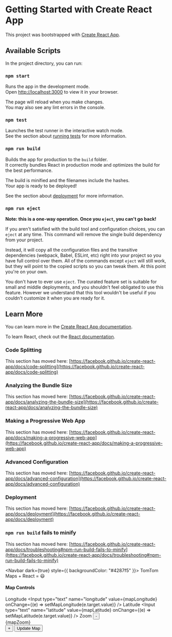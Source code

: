 # Getting Started with Create React App

This project was bootstrapped with [Create React App](https://github.com/facebook/create-react-app).

## Available Scripts

In the project directory, you can run:

### `npm start`

Runs the app in the development mode.\
Open [http://localhost:3000](http://localhost:3000) to view it in your browser.

The page will reload when you make changes.\
You may also see any lint errors in the console.

### `npm test`

Launches the test runner in the interactive watch mode.\
See the section about [running tests](https://facebook.github.io/create-react-app/docs/running-tests) for more information.

### `npm run build`

Builds the app for production to the `build` folder.\
It correctly bundles React in production mode and optimizes the build for the best performance.

The build is minified and the filenames include the hashes.\
Your app is ready to be deployed!

See the section about [deployment](https://facebook.github.io/create-react-app/docs/deployment) for more information.

### `npm run eject`

**Note: this is a one-way operation. Once you `eject`, you can't go back!**

If you aren't satisfied with the build tool and configuration choices, you can `eject` at any time. This command will remove the single build dependency from your project.

Instead, it will copy all the configuration files and the transitive dependencies (webpack, Babel, ESLint, etc) right into your project so you have full control over them. All of the commands except `eject` will still work, but they will point to the copied scripts so you can tweak them. At this point you're on your own.

You don't have to ever use `eject`. The curated feature set is suitable for small and middle deployments, and you shouldn't feel obligated to use this feature. However we understand that this tool wouldn't be useful if you couldn't customize it when you are ready for it.

## Learn More

You can learn more in the [Create React App documentation](https://facebook.github.io/create-react-app/docs/getting-started).

To learn React, check out the [React documentation](https://reactjs.org/).

### Code Splitting

This section has moved here: [https://facebook.github.io/create-react-app/docs/code-splitting](https://facebook.github.io/create-react-app/docs/code-splitting)

### Analyzing the Bundle Size

This section has moved here: [https://facebook.github.io/create-react-app/docs/analyzing-the-bundle-size](https://facebook.github.io/create-react-app/docs/analyzing-the-bundle-size)

### Making a Progressive Web App

This section has moved here: [https://facebook.github.io/create-react-app/docs/making-a-progressive-web-app](https://facebook.github.io/create-react-app/docs/making-a-progressive-web-app)

### Advanced Configuration

This section has moved here: [https://facebook.github.io/create-react-app/docs/advanced-configuration](https://facebook.github.io/create-react-app/docs/advanced-configuration)

### Deployment

This section has moved here: [https://facebook.github.io/create-react-app/docs/deployment](https://facebook.github.io/create-react-app/docs/deployment)

### `npm run build` fails to minify

This section has moved here: [https://facebook.github.io/create-react-app/docs/troubleshooting#npm-run-build-fails-to-minify](https://facebook.github.io/create-react-app/docs/troubleshooting#npm-run-build-fails-to-minify)

 <Navbar dark={true} style={{ backgroundColor: "#4287f5" }}>
        <NavbarBrand>TomTom Maps + React = 😃</NavbarBrand>
      </Navbar>
      <Container className="mapContainer">
        <Row>
          <Col xs="4">
            <h4>Map Controls</h4>
            <FormGroup>
              <Label for="longitude">Longitude</Label>
              <Input
                type="text"
                name="longitude"
                value={mapLongitude}
                onChange={(e) => setMapLongitude(e.target.value)}
              />
            </FormGroup>
            <FormGroup>
              <Label for="latitude">Latitude</Label>
              <Input
                type="text"
                name="latitude"
                value={mapLatitude}
                onChange={(e) => setMapLatitude(e.target.value)}
              />
            </FormGroup>
            <Col xs="12">
              <Row>Zoom</Row>
              <Row>
                <Button outline color="primary" onClick={decreaseZoom}>
                  -
                </Button>
                <div className="mapZoomDisplay">{mapZoom}</div>
                <Button outline color="primary" onClick={increaseZoom}>
                  +
                </Button>
              </Row>
            </Col>
            <Col xs="12">
              <Row className="updateButton">
                <Button color="primary" onClick={updateMap}>
                  Update Map
                </Button>
              </Row>
            </Col>
          </Col>
          <Col xs="8">
            <div ref={mapElement} className="mapDiv" />
          </Col>
        </Row>
      </Container>